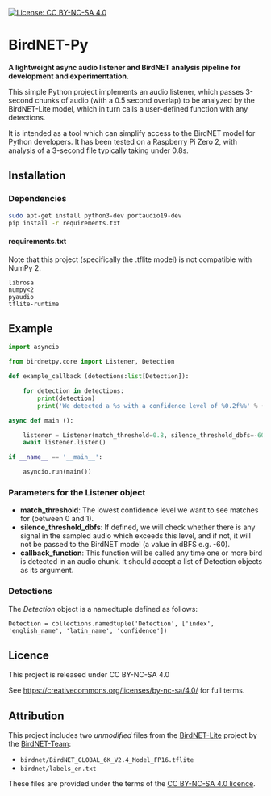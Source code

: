 [![License: CC BY-NC-SA 4.0](https://img.shields.io/badge/License-CC%20BY--NC--SA%204.0-lightgrey.svg)](https://creativecommons.org/licenses/by-nc-sa/4.0/)
# BirdNET-Py

**A lightweight async audio listener and BirdNET analysis pipeline for development and experimentation.**

This simple Python project implements an audio listener, which passes 3-second chunks of audio (with a 0.5 second overlap) to be analyzed by the BirdNET-Lite model, which in turn calls a user-defined function with any detections.

It is intended as a tool which can simplify access to the BirdNET model for Python developers. It has been tested on a Raspberry Pi Zero 2, with analysis of a 3-second file typically taking under 0.8s.

## Installation

### Dependencies

```bash
sudo apt-get install python3-dev portaudio19-dev
pip install -r requirements.txt
```

#### requirements.txt

Note that this project (specifically the .tflite model) is not compatible with NumPy 2.

```
librosa
numpy<2
pyaudio
tflite-runtime
```

## Example

```python
import asyncio

from birdnetpy.core import Listener, Detection

def example_callback (detections:list[Detection]):

	for detection in detections:
		print(detection)
		print('We detected a %s with a confidence level of %0.2f%%' % (detection.english_name, 100 * detection.confidence))

async def main ():

	listener = Listener(match_threshold=0.8, silence_threshold_dbfs=-60.0, callback_function=example_callback)
	await listener.listen()

if __name__ == '__main__':

	asyncio.run(main())
```

### Parameters for the Listener object

- **match_threshold**: The lowest confidence level we want to see matches for (between 0 and 1).
- **silence_threshold_dbfs**: If defined, we will check whether there is any signal in the sampled audio which exceeds this level, and if not, it will not be passed to the BirdNET model (a value in dBFS e.g. -60).
- **callback_function**: This function will be called any time one or more bird is detected in an audio chunk. It should accept a list of Detection objects as its argument.

### Detections

The *Detection* object is a namedtuple defined as follows:

```
Detection = collections.namedtuple('Detection', ['index', 'english_name', 'latin_name', 'confidence'])
```

## Licence

This project is released under CC BY-NC-SA 4.0

See https://creativecommons.org/licenses/by-nc-sa/4.0/ for full terms.

## Attribution

This project includes two *unmodified* files from the [BirdNET-Lite](https://github.com/birdnet-team/BirdNET-Lite) project by the [BirdNET-Team](https://github.com/birdnet-team):

- `birdnet/BirdNET_GLOBAL_6K_V2.4_Model_FP16.tflite`  
- `birdnet/labels_en.txt`  

These files are provided under the terms of the [CC BY-NC-SA 4.0 licence](https://creativecommons.org/licenses/by-nc-sa/4.0/).  

